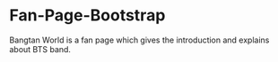 # Fan-Page-Bootstrap
Bangtan World is a fan page which gives the introduction and explains about BTS band.
